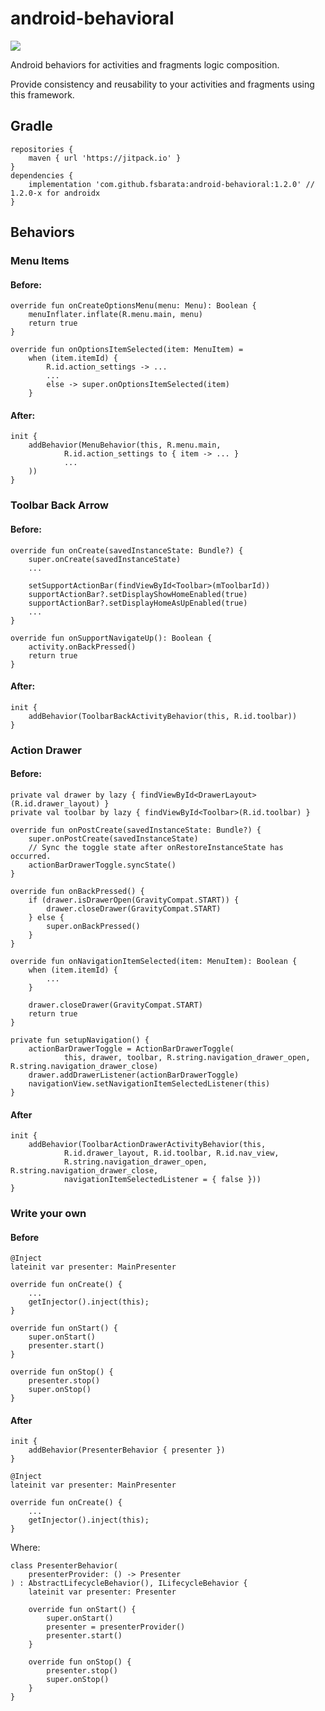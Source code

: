 # android-behavioral
[![](https://jitpack.io/v/fsbarata/android-behavioral.svg)](https://jitpack.io/#fsbarata/android-behavioral)

Android behaviors for activities and fragments logic composition.

Provide consistency and reusability to your activities and fragments using this framework.

## Gradle
	repositories {
		maven { url 'https://jitpack.io' }
	}
	dependencies {
		implementation 'com.github.fsbarata:android-behavioral:1.2.0' // 1.2.0-x for androidx
	}

## Behaviors
### Menu Items
#### Before:
	override fun onCreateOptionsMenu(menu: Menu): Boolean {
        menuInflater.inflate(R.menu.main, menu)
        return true
    }

    override fun onOptionsItemSelected(item: MenuItem) =
		when (item.itemId) {
			R.id.action_settings -> ...
			...
			else -> super.onOptionsItemSelected(item)
		}
#### After:
	init {
		addBehavior(MenuBehavior(this, R.menu.main,
				R.id.action_settings to { item -> ... }
				...
		))
	}


### Toolbar Back Arrow
#### Before:
	override fun onCreate(savedInstanceState: Bundle?) {
		super.onCreate(savedInstanceState)
		...

		setSupportActionBar(findViewById<Toolbar>(mToolbarId))
		supportActionBar?.setDisplayShowHomeEnabled(true)
		supportActionBar?.setDisplayHomeAsUpEnabled(true)
		...
	}
	
	override fun onSupportNavigateUp(): Boolean {
		activity.onBackPressed()
		return true
	}


#### After:
	init {
		addBehavior(ToolbarBackActivityBehavior(this, R.id.toolbar))
	}

### Action Drawer
#### Before:
	private val drawer by lazy { findViewById<DrawerLayout>(R.id.drawer_layout) }
	private val toolbar by lazy { findViewById<Toolbar>(R.id.toolbar) }
	
	override fun onPostCreate(savedInstanceState: Bundle?) {
		super.onPostCreate(savedInstanceState)
		// Sync the toggle state after onRestoreInstanceState has occurred.
		actionBarDrawerToggle.syncState()
	}

	override fun onBackPressed() {
		if (drawer.isDrawerOpen(GravityCompat.START)) {
			drawer.closeDrawer(GravityCompat.START)
		} else {
			super.onBackPressed()
		}
	}

	override fun onNavigationItemSelected(item: MenuItem): Boolean {
		when (item.itemId) {
			...
		}

		drawer.closeDrawer(GravityCompat.START)
		return true
	}

	private fun setupNavigation() {
		actionBarDrawerToggle = ActionBarDrawerToggle(
				this, drawer, toolbar, R.string.navigation_drawer_open, R.string.navigation_drawer_close)
		drawer.addDrawerListener(actionBarDrawerToggle)
		navigationView.setNavigationItemSelectedListener(this)
	}
	
#### After
	init { 
		addBehavior(ToolbarActionDrawerActivityBehavior(this,
				R.id.drawer_layout, R.id.toolbar, R.id.nav_view,
				R.string.navigation_drawer_open, R.string.navigation_drawer_close,
				navigationItemSelectedListener = { false }))
	}


### Write your own
#### Before
	@Inject
	lateinit var presenter: MainPresenter

	override fun onCreate() {
		...
		getInjector().inject(this);
	}

	override fun onStart() {
		super.onStart()
		presenter.start()
	}

	override fun onStop() {
		presenter.stop()
		super.onStop()
	}


#### After
	init {
		addBehavior(PresenterBehavior { presenter })
	}

	@Inject
	lateinit var presenter: MainPresenter
	
	override fun onCreate() {
		...
		getInjector().inject(this);
	}

Where:

	class PresenterBehavior(
		presenterProvider: () -> Presenter
	) : AbstractLifecycleBehavior(), ILifecycleBehavior {
		lateinit var presenter: Presenter

		override fun onStart() {
			super.onStart()
			presenter = presenterProvider()
			presenter.start()
		}
	
		override fun onStop() {
			presenter.stop()
			super.onStop()
		}
	}

	
